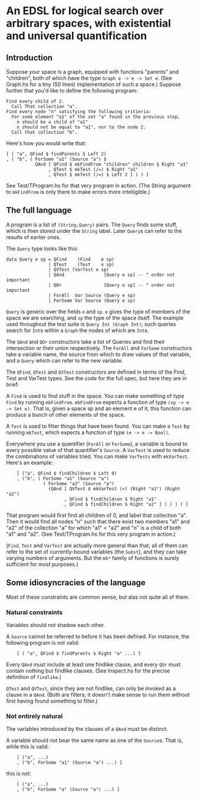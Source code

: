 # An EDSL for logical search over arbitrary spaces, with existential and universal quantification


## Introduction

Suppose your space is a graph, equipped with functions "parents" and "children", both of which have the type `Graph e -> e -> Set e`. (See Graph.hs for a tiny (50 lines) implementation of such a space.) Suppose further that you'd like to define the following program:

```
Find every child of 2.
  Call That collection "a".
Find every node "n" satisfying the following critieria:
  For some element "a1" of the set "a" found in the previous step,
    n should be a child of "a1"
    n should not be equal to "a1", nor to the node 2.
  Call that collection "b".
```

Here's how you would write that:

```
[ ( "a", QFind $ findParents $ Left 2)
, ( "b", ( ForSome "a1" (Source "a") $
           QAnd [ QFind $ mkFindFrom "children" children $ Right "a1"
                , QTest $ mkTest (/=) $ Right "a1"
                , QTest $ mkTest (/=) $ Left 2 ] ) ) ]
```

See Test/TProgram.hs for that very program in action. (The String argument to `mkFindFrom` is only there to make errors more intelligible.)


## The full language

A program is a list of `(String,Query)` pairs. The `Query` finds some stuff, which is then stored under the `String` label. Later `Query`s can refer to the results of earlier ones.

The `Query` type looks like this:

```
data Query e sp = QFind    (Find    e sp)
                | QTest    (Test    e sp)
                | QVTest (VarTest e sp)
                | QAnd               [Query e sp] -- ^ order not important
                | QOr                [Query e sp] -- ^ order not important
                | ForAll  Var Source (Query e sp)
                | ForSome Var Source (Query e sp)
```

`Query` is generic over the fields `e` and `sp`. `e` gives the type of members of the space we are searching, and `sp` the type of the space itself. The example used throughout the test suite is `Query Int (Graph Int)`; such queries search for `Int`s within a `Graph` the nodes of which are `Int`s.

The `QAnd` and `QOr` constructors take a list of Queries and find their intersection or their union respectively. The `ForAll` and `ForSome` constructors take a variable name, the source from which to draw values of that variable, and a `Query` which can refer to the new variable.

The `QFind`, `QTest` and `QVTest` constructors are defined in terms of the Find, Test and VarTest types. See the code for the full spec, but here they are in brief:

A `Find` is used to find stuff in the space. You can make something of type `Find` by running `mkFindFrom`. `mkFindFrom` expects a function of type `(sp -> e -> Set e)`. That is, given a space sp and an element e of it, this function can produce a bunch of other elements of the space.

A `Test` is used to filter things that have been found. You can make a `Test` by running `mkTest`, which expects a function of type `(e -> e -> Bool)`.

Everywhere you use a quantifier (`ForAll` or `ForSome`), a variable is bound to every possible value of that quantifier's `Source`. A `VarTest` is used to reduce the combinations of variables tried. You can make `VarTests` with `mkVarTest`. Here's an example:

```
    [ ("a", QFind $ findChildren $ Left 0)
    , ("b", ( ForSome "a1" (Source "a")
              ( ForSome "a2" (Source "a")
                (QAnd [ QVTest $ mkVarTest (<) (Right "a1") (Right "a2")
                      , QFind $ findChildren $ Right "a1"
                      , QFind $ findChildren $ Right "a2" ] ) ) ) ) ]
```

That program would first find all children of 0, and label that collection "a". Then it would find all nodes "n" such that there exist two members "a1" and "a2" of the collection "a" for which "a1" < "a2" and "n" is a child of both "a1" and "a2". (See Test/TProgram.hs for this very program in action.)

(`Find`, `Test` and `VarTest` are actually more general than that; all of them can refer to the set of currently-bound variables (the `Subst`), and they can take varying numbers of arguments. But the `mk*` family of functions is surely sufficient for most purposes.)


## Some idiosyncracies of the language

Most of these constraints are common sense, but alas not quite all of them.


### Natural constraints

Variables should not shadow each other.

A `Source` cannot be referred to before it has been defined. For instance, the following program is not valid:
```
    [ ( "a", QFind $ findParents $ Right "a" ...) ]
```

Every `QAnd` must include at least one findlike clause, and every `QOr` must contain nothing but findlike clauses. (See Inspect.hs for the precise definition of `findlike`.)

`QTest` and `QVTest`, since they are not findlike, can only be invoked as a clause in a `QAnd`. (Both are filters; it doesn't make sense to run them without first having found something to filter.)


### Not entirely natural

The variables introduced by the clauses of a `QAnd` must be distinct.

A variable should not bear the same name as one of the `Source`s. That is, while this is valid:
```
    [ ("a", ...)
    , ("b", ForSome "a1" (Source "a") ...) ]
```

this is not:
```
    [ ("a", ...)
    , ("b", ForSome "a" (Source "a") ...) ]
```
